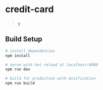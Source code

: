 # credit-card

> y

## Build Setup

``` bash
# install dependencies
npm install

# serve with hot reload at localhost:8080
npm run dev

# build for production with minification
npm run build

```

